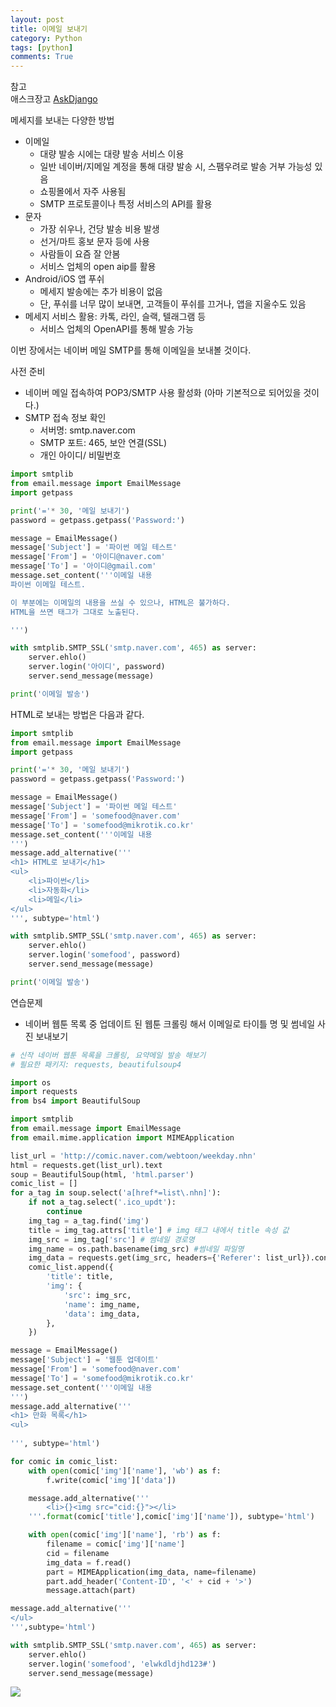 ```yaml
---
layout: post
title: 이메일 보내기
category: Python
tags: [python]
comments: True
---
```


참고  
애스크장고  [AskDjango](https://www.askcompany.kr/)

메세지를 보내는 다양한 방법

- 이메일
  - 대량 발송 시에는 대량 발송 서비스 이용
  - 일반 네이버/지메일 계정을 통해 대량 발송 시, 스팸우려로 발송 거부 가능성 있음
  - 쇼핑몰에서 자주 사용됨
  - SMTP 프로토콜이나 특정 서비스의 API를 활용
- 문자
  - 가장 쉬우나, 건당 발송 비용 발생
  - 선거/마트 홍보 문자 등에 사용
  - 사람들이 요즘 잘 안봄
  - 서비스 업체의 open aip를 활용
- Android/iOS 앱 푸쉬
  - 메세지 발송에는 추가 비용이 없음
  - 단, 푸쉬를 너무 많이 보내면, 고객들이 푸쉬를 끄거나, 앱을 지울수도 있음
- 메세지 서비스 활용: 카톡, 라인, 슬랙, 텔래그램 등
  - 서비스 업체의 OpenAPI를 통해 발송 가능
  
이번 장에서는 네이버 메일 SMTP를 통해 이메일을 보내볼 것이다.

사전 준비
- 네이버 메일 접속하여 POP3/SMTP 사용 활성화 (아마 기본적으로 되어있을 것이다.)
- SMTP 접속 정보 확인
  - 서버명: smtp.naver.com
  - SMTP 포트: 465, 보안 연결(SSL)
  - 개인 아이디/ 비밀번호

```python
import smtplib
from email.message import EmailMessage
import getpass

print('='* 30, '메일 보내기')
password = getpass.getpass('Password:')

message = EmailMessage()
message['Subject'] = '파이썬 메일 테스트'
message['From'] = '아이디@naver.com'
message['To'] = '아이디@gmail.com'
message.set_content('''이메일 내용
파이썬 이메일 테스트.

이 부분에는 이메일의 내용을 쓰실 수 있으나, HTML은 불가하다.
HTML을 쓰면 태그가 그대로 노출된다.

''')

with smtplib.SMTP_SSL('smtp.naver.com', 465) as server:
    server.ehlo()
    server.login('아이디', password)
    server.send_message(message)

print('이메일 발송')
```

HTML로 보내는 방법은 다음과 같다.
```python
import smtplib
from email.message import EmailMessage
import getpass

print('='* 30, '메일 보내기')
password = getpass.getpass('Password:')

message = EmailMessage()
message['Subject'] = '파이썬 메일 테스트'
message['From'] = 'somefood@naver.com'
message['To'] = 'somefood@mikrotik.co.kr'
message.set_content('''이메일 내용
''')
message.add_alternative('''
<h1> HTML로 보내기</h1>
<ul>
    <li>파이썬</li>
    <li>자동화</li>
    <li>메일</li>
</ul>
''', subtype='html')

with smtplib.SMTP_SSL('smtp.naver.com', 465) as server:
    server.ehlo()
    server.login('somefood', password)
    server.send_message(message)

print('이메일 발송')
```

연습문제
- 네이버 웹툰 목록 중 업데이트 된 웹툰 크롤링 해서 이메일로 타이틀 명 및 썸네일 사진 보내보기

```python
# 신작 네이버 웹툰 목록을 크롤링, 요약메일 발송 해보기
# 필요한 패키지: requests, beautifulsoup4

import os
import requests
from bs4 import BeautifulSoup

import smtplib
from email.message import EmailMessage
from email.mime.application import MIMEApplication

list_url = 'http://comic.naver.com/webtoon/weekday.nhn'
html = requests.get(list_url).text
soup = BeautifulSoup(html, 'html.parser')
comic_list = []
for a_tag in soup.select('a[href*=list\.nhn]'):
    if not a_tag.select('.ico_updt'):
        continue
    img_tag = a_tag.find('img')
    title = img_tag.attrs['title'] # img 태그 내에서 title 속성 값
    img_src = img_tag['src'] # 썸네일 경로명
    img_name = os.path.basename(img_src) #썸네일 파일명
    img_data = requests.get(img_src, headers={'Referer': list_url}).content
    comic_list.append({
        'title': title,
        'img': {
            'src': img_src,
            'name': img_name,
            'data': img_data,
        },
    })

message = EmailMessage()
message['Subject'] = '웹툰 업데이트'
message['From'] = 'somefood@naver.com'
message['To'] = 'somefood@mikrotik.co.kr'
message.set_content('''이메일 내용
''')
message.add_alternative('''
<h1> 만화 목록</h1>
<ul>
    
''', subtype='html')

for comic in comic_list:
    with open(comic['img']['name'], 'wb') as f:
        f.write(comic['img']['data'])

    message.add_alternative('''
        <li>{}<img src="cid:{}"></li>
    '''.format(comic['title'],comic['img']['name']), subtype='html')

    with open(comic['img']['name'], 'rb') as f:
        filename = comic['img']['name']
        cid = filename
        img_data = f.read()
        part = MIMEApplication(img_data, name=filename)
        part.add_header('Content-ID', '<' + cid + '>')
        message.attach(part)

message.add_alternative('''
</ul>
''',subtype='html')

with smtplib.SMTP_SSL('smtp.naver.com', 465) as server:
    server.ehlo()
    server.login('somefood', 'elwkdldjhd123#')
    server.send_message(message)
```
<img src='/assets/post_images/email_webtoon_crawling.PNG'>
